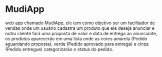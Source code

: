 # MudiApp
web app chamado MudiApp, ele tem como objetivo ser um facilitador de vendas onde um usuário cadastra um produto que ele deseja anunciar e outro cliente fará uma proposta de valor e data de entrega ao anunciante, os produtos aparecerão em uma lista onde as cores amarela (Pedido aguardando proposta), verde (Pedido aprovado para entrega) e cinza (Pedido entregue) categorizarão o status do pedido.
